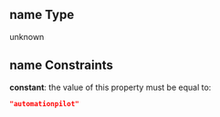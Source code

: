 ## name Type

unknown

## name Constraints

**constant**: the value of this property must be equal to:

```json
"automationpilot"
```
